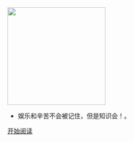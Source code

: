 <img width="220px" src="https://cs-notes-1256109796.cos.ap-guangzhou.myqcloud.com/other/LogoMakr_0zpEzN.png">

- 娱乐和辛苦不会被记住，但是知识会！。


<!-- [![stars](https://badgen.net/github/stars/CyC2018/CS-Notes?icon=github&color=4ab8a1)](https://huangxinchun.github.io/) [![forks](https://badgen.net/github/forks/CyC2018/CS-Notes?icon=github&color=4ab8a1)](https://huangxinchun.github.io/) -->

[开始阅读](README.md)

